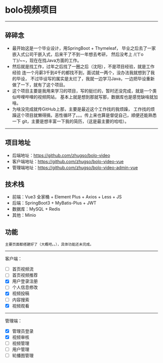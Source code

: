 # bolo视频项目

---

## 碎碎念

 - 最开始这是一个毕业设计，用SpringBoot + Thymeleaf，
毕业之后去了一家嵌入式公司干嵌入式，后来干了不到一年想去考研，
然后没考上 /(ㄒoㄒ)/~~，现在在找Java方面的工作。
 - 然后就是找工作，过年之后找了一圈之后（沈阳），不是项目经验，就是工作经验
连一个月薪3千到4千的都找不到，面试就一两个，没办法我就想到了我的毕设，
不过毕设写的属实是太烂了，我就一边学习Java，一边把毕设重新做了一下，就有了这个项目。
 - 这个项目主要是我用来学习的项目，写的挺烂的，暂时还没完成，就是一个类似哔哩哔哩的视频网站，
基本上就是想到那就写那，数据库也是感觉缺啥就加啥。
 - 为啥没完成就传GitHub上那，主要是最近这个工作找的我烦躁，
工作找的烦躁这个项目就懒得搞，恶性循环了。。。传上来也算是督促自己，顺便还能熟悉一下
git，主要是想丰富一下我的简历，（这是最主要的哈哈）。

---

## 项目地址

 - 后端地址：https://github.com/zhugso/bolo-video
 - 客户端地址：https://github.com/zhugso/bolo-video-vue
 - 管理端地址：https://github.com/zhugso/bolo-video-admin-vue

## 技术栈

 - 前端：Vue3 全家桶 + Element Plus + Axios + Less + JS
 - 后端：SpringBoot3 + MyBatis-Plus + JWT
 - 数据库：MySQL + Redis
 - 其他：Minio

## 功能

    主要页面都搭建好了（大概吧。。），具体功能还未完成。
---
客户端：
 - [ ] 首页视频流
 - [ ] 首页视频推荐
 - [x] 用户登录注册
 - [ ] 个人信息修改
 - [x] 视频投稿
 - [ ] 内容搜索
 - [x] 视频观看
---
管理端：
 - [x] 管理员登录
 - [x] 视频审核
 - [ ] 视频管理
 - [ ] 用户管理
 - [ ] 轮播图管理
